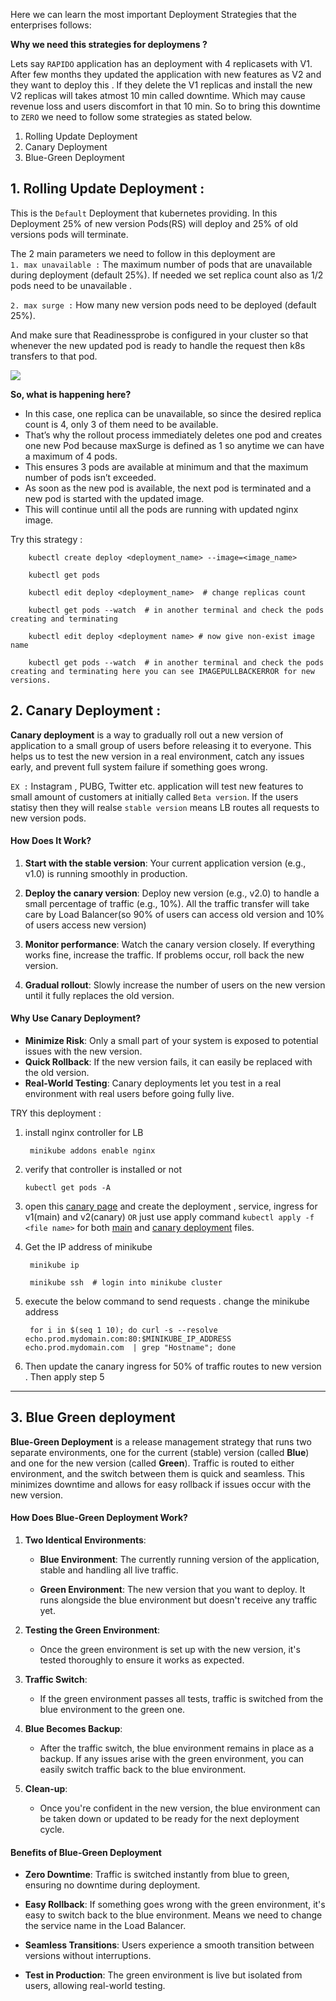 Here we can learn the most important Deployment Strategies that the enterprises follows:

__Why we need this strategies for deploymens ?__
    
Lets say `RAPIDO` application has an deployment with 4 replicasets with V1. After few months they updated the application with new features as V2 and they want to deploy this . If they delete the V1 replicas and install the new V2 replicas will takes atmost 10 min called downtime. Which may cause revenue loss and users discomfort in that 10 min. So to bring this downtime to `ZERO` we need to follow some strategies as stated below.


1. Rolling Update Deployment
2. Canary Deployment
3. Blue-Green Deployment


## 1. Rolling Update Deployment :

This is the `Default` Deployment that kubernetes providing. 
In this Deployment 25% of new version Pods(RS) will deploy and 25% of old versions pods will terminate.

The 2 main parameters we need to follow in this deployment are  
`1. max unavailable :`  The maximum number of pods that are unavailable during deployment (default 25%). If needed we set replica count also as 1/2 pods need to be unavailable .  

`2. max surge :` How many new version pods need to be deployed (default 25%).  

And make sure that Readinessprobe is configured in your cluster so that whenever the new updated pod is ready to handle the request then k8s transfers to that pod.  

![](https://www.golinuxcloud.com/wp-content/uploads/rollingupdate-1.jpg)

__So, what is happening here?__

- In this case, one replica can be unavailable, so since the desired replica count is 4, only 3 of them need to be available.
- That’s why the rollout process immediately deletes one pod and creates one new Pod because maxSurge is defined as 1 so anytime we can have a maximum of 4 pods.
- This ensures 3 pods are available at minimum and that the maximum number of pods isn’t exceeded.
- As soon as the new pod is available, the next pod is terminated and a new pod is started with the updated image.
- This will continue until all the pods are running with updated nginx image.  

Try this strategy : 

        kubectl create deploy <deployment_name> --image=<image_name>  

        kubectl get pods
        
        kubectl edit deploy <deployment_name>  # change replicas count  

        kubectl get pods --watch  # in another terminal and check the pods creating and terminating

        kubectl edit deploy <deployment name> # now give non-exist image name  

        kubectl get pods --watch  # in another terminal and check the pods creating and terminating here you can see IMAGEPULLBACKERROR for new versions.


## 2. Canary Deployment :


**Canary deployment** is a way to gradually roll out a new version of application to a small group of users before releasing it to everyone. This helps us to test the new version in a real environment, catch any issues early, and prevent full system failure if something goes wrong.

`EX :` Instagram , PUBG, Twitter etc. application will test new features to small amount of customers at initially called `Beta version`. If the users statisy then they will realse `stable version` means LB routes all requests to new version pods.
#### How Does It Work?

1. **Start with the stable version**: Your current application version (e.g., v1.0) is running smoothly in production.

2. **Deploy the canary version**: Deploy new version (e.g., v2.0) to handle a small percentage of traffic (e.g., 10%). All the traffic transfer will take care by Load Balancer(so 90% of users can access old version and 10% of users access new version)
3. **Monitor performance**: Watch the canary version closely. If everything works fine, increase the traffic. If problems occur, roll back the new version.
4. **Gradual rollout**: Slowly increase the number of users on the new version until it fully replaces the old version.

#### Why Use Canary Deployment?

- **Minimize Risk**: Only a small part of your system is exposed to potential issues with the new version.
- **Quick Rollback**: If the new version fails, it can easily be replaced with the old version.
- **Real-World Testing**: Canary deployments let you test in a real environment with real users before going fully live.


TRY this deployment :

1. install nginx controller for LB 
                
        minikube addons enable nginx   

2.  verify that controller is installed or not  
            
        kubectl get pods -A   

3. open this [canary page](https://kubernetes.github.io/ingress-nginx/examples/canary/) and create the deployment , service, ingress for v1(main) and v2(canary)  `OR` just use apply command `kubectl apply -f <file name>` for both [main](/12_Deployment_Strategies/main_deployment_v1.yml) and [canary deployment](/12_Deployment_Strategies/canary_deployment_v2.yml) files.

4. Get the IP address of minikube

        minikube ip

        minikube ssh  # login into minikube cluster

5. execute the below command to send requests . change the minikube address

        for i in $(seq 1 10); do curl -s --resolve echo.prod.mydomain.com:80:$MINIKUBE_IP_ADDRESS echo.prod.mydomain.com  | grep "Hostname"; done

6. Then update the canary ingress for 50% of traffic routes to new version . Then apply step 5




---
## 3. Blue Green deployment


**Blue-Green Deployment** is a release management strategy that runs two separate environments, one for the current (stable) version (called **Blue**) and one for the new version (called **Green**). Traffic is routed to either environment, and the switch between them is quick and seamless. This minimizes downtime and allows for easy rollback if issues occur with the new version.



#### How Does Blue-Green Deployment Work?

1. **Two Identical Environments**:
   - **Blue Environment**: The currently running version of the application, stable and handling all live traffic.

   - **Green Environment**: The new version that you want to deploy. It runs alongside the blue environment but doesn't receive any traffic yet.

2. **Testing the Green Environment**:
   - Once the green environment is set up with the new version, it's tested thoroughly to ensure it works as expected.
   
3. **Traffic Switch**:
   - If the green environment passes all tests, traffic is switched from the blue environment to the green one.
   
4. **Blue Becomes Backup**:
   - After the traffic switch, the blue environment remains in place as a backup. If any issues arise with the green environment, you can easily switch traffic back to the blue environment.
   
5. **Clean-up**:
   - Once you're confident in the new version, the blue environment can be taken down or updated to be ready for the next deployment cycle.


#### Benefits of Blue-Green Deployment

- **Zero Downtime**: Traffic is switched instantly from blue to green, ensuring no downtime during deployment.

- **Easy Rollback**: If something goes wrong with the green environment, it's easy to switch back to the blue environment. Means we need to change the service name in the Load Balancer.

- **Seamless Transitions**: Users experience a smooth transition between versions without interruptions.

- **Test in Production**: The green environment is live but isolated from users, allowing real-world testing.


